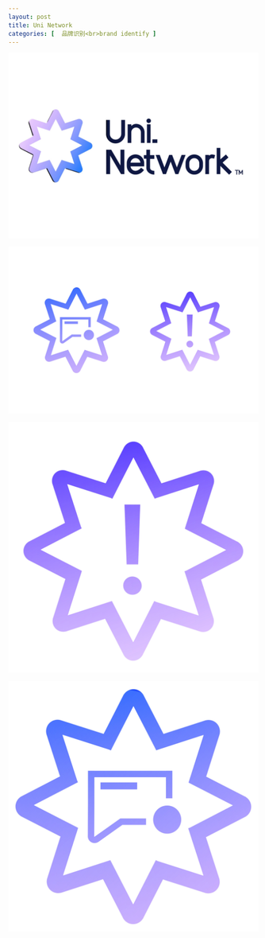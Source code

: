 ```yaml
---
layout: post
title: Uni Network
categories: [  品牌识别<br>brand identify ]
---
```

![](/assets/images/uni_1.jpg)

![](/assets/images/uni_2.jpg)

![](/assets/images/uni_3.jpg)

![](/assets/images/uni_4.jpg)
